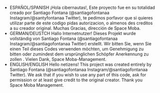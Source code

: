 - ESPAÑOL/SPANISH ¡Hola cibernautas!, Este proyecto fue en su totalidad creado por Santiago Fontana (@santiagofontanaa Instagram/@santyfontanaa Twitter), te pedimos porfavor que si quieres utilizar parte de este codigo pidas autorizacion, o almenos des creditos a su creador original. Muchas Gracias, dirección de Space Moba.
- GERMAN/DEUSTCH Hallo Internetnutzer! Dieses Projekt wurde vollständig von Santiago Fontana (@santiagofontanaa Instagram/@santiagofontanaa Twitter) erstellt. Wir bitten Sie, wenn Sie einen Teil dieses Codes verwenden möchten, um Genehmigung zu bitten oder zumindest dem ursprünglichen Schöpfer Anerkennung zu zollen . Vielen Dank, Space Moba-Management.
- ENGLISH/ENGLISH Hello netizens! This project was created entirely by Santiago Fontana (@santiagofontanaa Instagram/@santiagofontanaa Twitter). We ask that if you wish to use any part of this code, ask for permission or at least give credit to the original creator. Thank you Space Moba Management.
